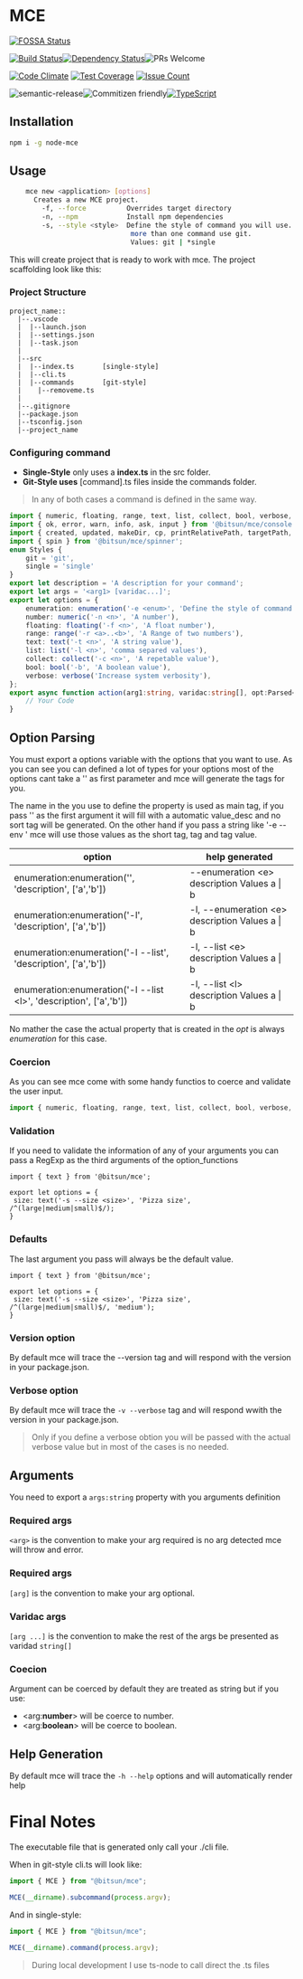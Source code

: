 # MCE

[![FOSSA Status](https://app.fossa.io/api/projects/git%2Bgithub.com%2Fgerard2p%2Fnode-mce.svg?type=shield)](https://app.fossa.io/projects/git%2Bgithub.com%2Fgerard2p%2Fnode-mce?ref=badge_shield)

[![Build Status](https://img.shields.io/travis/gerard2p/node-mce/master.svg?style=flat-square)](https://travis-ci.org/gerard2p/node-mce)[![Dependency Status](https://david-dm.org/gerard2p/node-mce.svg?style=flat-square)](https://david-dm.org/gerard2p/node-mce)![PRs Welcome](https://img.shields.io/badge/PRs%20🔀-Welcome-brightgreen.svg?style=flat-square)

[![Code Climate](https://codeclimate.com/github/gerard2p/node-mce/badges/gpa.svg?style=flat-square)](https://codeclimate.com/github/gerard2p/node-mce?style=flat-square) [![Test Coverage](https://codeclimate.com/github/gerard2p/node-mce/badges/coverage.svg?style=flat-square)](https://codeclimate.com/github/gerard2p/node-mce/coverage) [![Issue Count](https://codeclimate.com/github/gerard2p/node-mce/badges/issue_count.svg?style=flat-square)](https://codeclimate.com/github/gerard2p/node-mce)


![semantic-release](https://img.shields.io/badge/%20%20%F0%9F%93%A6%F0%9F%9A%80-semantic--release-e10079.svg?style=flat-square)![Commitizen friendly](https://img.shields.io/badge/commitizen-friendly-brightgreen.svg?style=flat-square)[![TypeScript](https://badges.frapsoft.com/typescript/code/typescript.png?v=101&style=flat-square)](https://github.com/ellerbrock/typescript-badges/)

## Installation

```sh
npm i -g node-mce
```

## Usage

```sh
    mce new <application> [options]
      Creates a new MCE project.
        -f, --force          Overrides target directory                            
        -n, --npm            Install npm dependencies                              
        -s, --style <style>  Define the style of command you will use. If you need
                              more than one command use git.
                              Values: git | *single
```
This will create project that is ready to work with mce. The project scaffolding look like this:

### Project Structure

```
project_name::
  |--.vscode
  |  |--launch.json
  |  |--settings.json
  |  |--task.json
  |
  |--src
  |  |--index.ts       [single-style]
  |  |--cli.ts
  |  |--commands       [git-style]
  |    |--removeme.ts
  |
  |--.gitignore
  |--package.json
  |--tsconfig.json
  |--project_name

```
### Configuring command

- **Single-Style** only uses a **index.ts** in the src folder.
- **Git-Style uses** [command].ts files inside the commands folder.
> In any of both cases a command is defined in the same way.

```typescript
import { numeric, floating, range, text, list, collect, bool, verbose, enumeration, Parsed} from '@bitsun/mce';
import { ok, error, warn, info, ask, input } from '@bitsun/mce/console';
import { created, updated, makeDir, cp, printRelativePath, targetPath, cliPath } from '@bitsun/mce/utils';
import { spin } from '@bitsun/mce/spinner';
enum Styles { 
    git = 'git',
    single = 'single' 
}
export let description = 'A description for your command';
export let args = '<arg1> [varidac...]';
export let options = {
    enumeration: enumeration('-e <enum>', 'Define the style of command you will use', Styles,Styles.single),
    number: numeric('-n <n>', 'A number'),
    floating: floating('-f <n>', 'A float number'),
    range: range('-r <a>..<b>', 'A Range of two numbers'),
    text: text('-t <n>', 'A string value'),
    list: list('-l <n>', 'comma separed values'),
    collect: collect('-c <n>', 'A repetable value'),
    bool: bool('-b', 'A boolean value'),
    verbose: verbose('Increase system verbosity'),
};
export async function action(arg1:string, varidac:string[], opt:Parsed<typeof options>) {
    // Your Code
}
```
## Option Parsing

You must export a options variable with the options that you want to use.
As you can see you can defined a lot of types for your options most of the options cant take a '' as first parameter and mce will generate the tags for you.

The name in the you use to define the property is used as main tag, if you pass '' as the first argument it will fill with a automatic value_desc and no sort tag will be generated.
On the other hand if you pass a string like '-e --env <env>' mce will use those values as the short tag, tag and tag value.

option|help generated
-|-
enumeration:enumeration('', 'description', ['a','b'])| --enumeration \<e>  description Values a \| b
enumeration:enumeration('-l', 'description', ['a','b'])| -l, --enumeration \<e>  description Values a \| b
enumeration:enumeration('-l --list', 'description', ['a','b'])| -l, --list \<e>  description Values a \| b
enumeration:enumeration('-l --list \<l>', 'description', ['a','b'])| -l, --list \<l>  description Values a \| b

No mather the case the actual property that is created in the *opt* is always *enumeration* for this case.

### Coercion

As you can see mce come with some handy functios to coerce and validate the user input.

```typescript
import { numeric, floating, range, text, list, collect, bool, verbose, enumeration } from '@bitsun/mce';
```

### Validation

If you need to validate the information of any of your arguments you can pass a RegExp as the third arguments of the option_functions
```
import { text } from '@bitsun/mce';

export let options = {
 size: text('-s --size <size>', 'Pizza size', /^(large|medium|small)$/);
}
```

### Defaults

The last argument you pass will always be the default value.
```
import { text } from '@bitsun/mce';

export let options = {
 size: text('-s --size <size>', 'Pizza size', /^(large|medium|small)$/, 'medium');
}
```

### Version option

By default mce will trace the --version tag and will respond with the version in your package.json.

### Verbose option

By default mce will trace the ```-v --verbose``` tag and will respond wwith the version in your package.json.
> Only if you define a verbose obtion you will be passed with the actual verbose value but in most of the cases is no needed.

## Arguments

You need to export a ```args:string``` property with you arguments definition

### Required args

```<arg>``` is the convention to make your arg required is no arg detected mce will throw and error.

### Required args

```[arg]``` is the convention to make your arg optional.

### Varidac args

```[arg ...]``` is the convention to make the rest of the args be presented as varidad ```string[]```

### Coecion

Argument can be coerced by default they are treated as string but if you use:
- \<arg:**number**> will be coerce to number.
- \<arg:**boolean**> will be coerce to boolean.

## Help Generation
By default mce will trace the ```-h --help``` options and will automatically render help

# Final Notes

The executable file that is generated only call your ./cli file.

When in git-style cli.ts will look like:
```typescript
import { MCE } from "@bitsun/mce";

MCE(__dirname).subcommand(process.argv);
```

And in single-style:
```typescript
import { MCE } from "@bitsun/mce";

MCE(__dirname).command(process.argv);
```

> During local development I use ts-node to call direct the .ts files